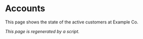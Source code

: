 # Accounts

This page shows the state of the active customers at Example Co.

<!--- markdown-toolkit:customers --->
<!--- markdown-toolkit:customers --->

_This page is regenerated by a script._